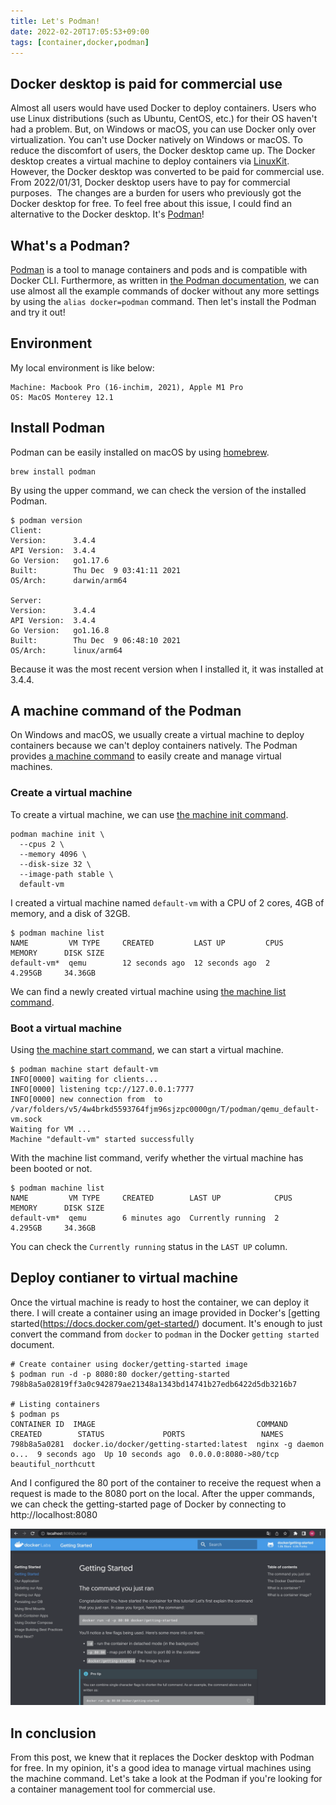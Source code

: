 ```yaml
---
title: Let's Podman!
date: 2022-02-20T17:05:53+09:00
tags: [container,docker,podman]
---
```


## Docker desktop is paid for commercial use

Almost all users would have used Docker to deploy containers.
Users who use Linux distributions (such as Ubuntu, CentOS, etc.) for their OS haven't had a problem.
But, on Windows or macOS, you can use Docker only over virtualization.
You can't use Docker natively on Windows or macOS.
To reduce the discomfort of users, the Docker desktop came up.
The Docker desktop creates a virtual machine to deploy containers via [LinuxKit](https://github.com/linuxkit/linuxkit).
However, the Docker desktop was converted to be paid for commercial use.
From 2022/01/31, Docker desktop users have to pay for commercial purposes. 
The changes are a burden for users who previously got the Docker desktop for free.
To feel free about this issue, I could find an alternative to the Docker desktop.
It's [Podman](https://github.com/containers/podman)!

## What's a Podman?

[Podman](https://github.com/containers/podman) is a tool to manage containers and pods and is compatible with Docker CLI.
Furthermore, as written in [the Podman documentation](https://docs.podman.io/en/latest/index.html), we can use almost all the example commands of docker without any more settings by using the `alias docker=podman` command.
Then let's install the Podman and try it out!

## Environment

My local environment is like below:
```text
Machine: Macbook Pro (16-inchim, 2021), Apple M1 Pro
OS: MacOS Monterey 12.1
```

## Install Podman

Podman can be easily installed on macOS by using [homebrew](https://brew.sh/index_ko).

```shell
brew install podman
```

By using the upper command, we can check the version of the installed Podman.

```shell
$ podman version
Client:
Version:      3.4.4
API Version:  3.4.4
Go Version:   go1.17.6
Built:        Thu Dec  9 03:41:11 2021
OS/Arch:      darwin/arm64

Server:
Version:      3.4.4
API Version:  3.4.4
Go Version:   go1.16.8
Built:        Thu Dec  9 06:48:10 2021
OS/Arch:      linux/arm64
```

Because it was the most recent version when I installed it, it was installed at 3.4.4.

## A machine command of the Podman

On Windows and macOS, we usually create a virtual machine to deploy containers because we can't deploy containers natively.
The Podman provides [a machine command](https://docs.podman.io/en/latest/markdown/podman-machine.1.html) to easily create and manage virtual machines.

### Create a virtual machine

To create a virtual machine, we can use [the machine init command](https://docs.podman.io/en/latest/markdown/podman-machine-init.1.html).

```shell
podman machine init \
  --cpus 2 \
  --memory 4096 \
  --disk-size 32 \
  --image-path stable \
  default-vm
```

I created a virtual machine named `default-vm` with a CPU of 2 cores, 4GB of memory, and a disk of 32GB.

```shell
$ podman machine list
NAME         VM TYPE     CREATED         LAST UP         CPUS        MEMORY      DISK SIZE
default-vm*  qemu        12 seconds ago  12 seconds ago  2           4.295GB     34.36GB
```

We can find a newly created virtual machine using [the machine list command](https://docs.podman.io/en/latest/markdown/podman-machine-list.1.html).

### Boot a virtual machine

Using [the machine start command](https://docs.podman.io/en/latest/markdown/podman-machine-start.1.html), we can start a virtual machine.

```shell
$ podman machine start default-vm
INFO[0000] waiting for clients...
INFO[0000] listening tcp://127.0.0.1:7777
INFO[0000] new connection from  to /var/folders/v5/4w4brkd5593764fjm96sjzpc0000gn/T/podman/qemu_default-vm.sock
Waiting for VM ...
Machine "default-vm" started successfully
```

With the machine list command, verify whether the virtual machine has been booted or not.

```shell
$ podman machine list
NAME         VM TYPE     CREATED        LAST UP            CPUS        MEMORY      DISK SIZE
default-vm*  qemu        6 minutes ago  Currently running  2           4.295GB     34.36GB
```

You can check the `Currently running` status in the `LAST UP` column.

## Deploy contianer to virtual machine

Once the virtual machine is ready to host the container, we can deploy it there.
I will create a container using an image provided in Docker's [getting started(https://docs.docker.com/get-started/) document.
It's enough to just convert the command from `docker` to `podman` in the Docker `getting started` document.

```shell
# Create container using docker/getting-started image
$ podman run -d -p 8080:80 docker/getting-started
798b8a5a02819ff3a0c942879ae21348a1343bd14741b27edb6422d5db3216b7

# Listing containers
$ podman ps
CONTAINER ID  IMAGE                                    COMMAND               CREATED        STATUS             PORTS                 NAMES
798b8a5a0281  docker.io/docker/getting-started:latest  nginx -g daemon o...  9 seconds ago  Up 10 seconds ago  0.0.0.0:8080->80/tcp  beautiful_northcutt
```

And I configured the 80 port of the container to receive the request when a request is made to the 8080 port on the local.
After the upper commands, we can check the getting-started page of Docker by connecting to http://localhost:8080

![docker getting-started page](images/docker-getting-started-page.webp)

## In conclusion

From this post, we knew that it replaces the Docker desktop with Podman for free.
In my opinion, it's a good idea to manage virtual machines using the machine command.
Let's take a look at the Podman if you're looking for a container management tool for commercial use.
